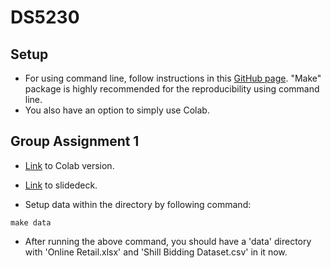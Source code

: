# DS5230

## Setup
* For using command line, follow instructions in this [GitHub page](https://github.com/ds5110/git-intro/blob/main/setup.md). "Make" package is highly recommended for the reproducibility using command line.
* You also have an option to simply use Colab.

## Group Assignment 1

* [Link](https://colab.research.google.com/drive/186SsqkoZwK0R5gcvTO00hBqIVFs_oFEs?usp=sharing) to Colab version.
* [Link](https://docs.google.com/presentation/d/1tvC9Ljs2UG3cjI59K5eEALSGA9bNqlZChpDjtmt5LuE/edit?usp=sharing) to slidedeck.

* Setup data within the directory by following command:
```
make data
```

* After running the above command, you should have a 'data' directory with 'Online Retail.xlsx' and 'Shill Bidding Dataset.csv' in it now.
